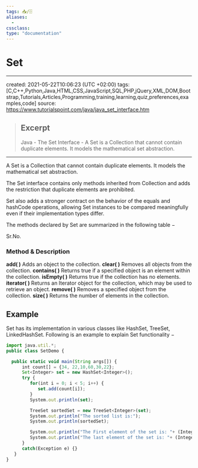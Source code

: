```yaml
---
tags: 📥️/🗄 
aliases:
  - 
cssclass: 
type: "documentation"
---
```

# Set
---
created: 2021-05-22T10:06:23 (UTC +02:00)
tags: [C,C++,Python,Java,HTML,CSS,JavaScript,SQL,PHP,jQuery,XML,DOM,Bootstrap,Tutorials,Articles,Programming,training,learning,quiz,preferences,examples,code]
source: https://www.tutorialspoint.com/java/java_set_interface.htm

> ## Excerpt
> Java - The Set Interface - A Set is a Collection that cannot contain duplicate elements. It models the mathematical set abstraction.

---
A Set is a Collection that cannot contain duplicate elements. It models the mathematical set abstraction.

The Set interface contains only methods inherited from Collection and adds the restriction that duplicate elements are prohibited.

Set also adds a stronger contract on the behavior of the equals and hashCode operations, allowing Set instances to be compared meaningfully even if their implementation types differ.

The methods declared by Set are summarized in the following table −

Sr.No.

### Method & Description

**add( )** Adds an object to the collection.
**clear( )** Removes all objects from the collection.
**contains( )** Returns true if a specified object is an element within the collection.
**isEmpty( )** Returns true if the collection has no elements.
**iterator( )** Returns an Iterator object for the collection, which may be used to retrieve an object.
**remove( )** Removes a specified object from the collection.
**size( )** Returns the number of elements in the collection.

## Example

Set has its implementation in various classes like HashSet, TreeSet, LinkedHashSet. Following is an example to explain Set functionality −
```js
import java.util.*;
public class SetDemo {

  public static void main(String args[]) { 
      int count[] = {34, 22,10,60,30,22};
      Set<Integer> set = new HashSet<Integer>();
      try {
         for(int i = 0; i < 5; i++) {
            set.add(count[i]);
         }
         System.out.println(set);

         TreeSet sortedSet = new TreeSet<Integer>(set);
         System.out.println("The sorted list is:");
         System.out.println(sortedSet);

         System.out.println("The First element of the set is: "+ (Integer)sortedSet.first());
         System.out.println("The last element of the set is: "+ (Integer)sortedSet.last());
      }
      catch(Exception e) {}
   }
}
```